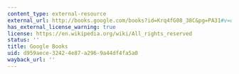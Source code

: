 ```yaml
---
content_type: external-resource
external_url: http://books.google.com/books?id=Krq4fG08_38C&pg=PA31#v=onepage
has_external_license_warning: true
license: https://en.wikipedia.org/wiki/All_rights_reserved
status: ''
title: Google Books
uid: d959aece-3242-4e87-a296-9a44df4fa5a0
wayback_url: ''
---
```


